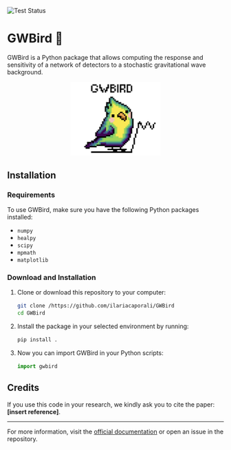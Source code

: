 ![Test Status](https://img.shields.io/badge/Tests-Passed-brightgreen)

# GWBird 🥚

GWBird is a Python package that allows computing the response and sensitivity of a network of detectors to a stochastic gravitational wave background.



<p align='center'>
   <img src='logo.png' alt='logo' width='210'>
</p>

## Installation

### Requirements

To use GWBird, make sure you have the following Python packages installed:

- `numpy`
- `healpy`
- `scipy`
- `mpmath`
- `matplotlib`

### Download and Installation

1. Clone or download this repository to your computer:

   ```sh
   git clone /https://github.com/ilariacaporali/GWBird
   cd GWBird
   ```

2. Install the package in your selected environment by running:

   ```sh
   pip install .
   ```

3. Now you can import GWBird in your Python scripts:

   ```python
   import gwbird
   ```

## Credits

If you use this code in your research, we kindly ask you to cite the paper: **[insert reference]**.

---

For more information, visit the [official documentation](#) or open an issue in the repository.



